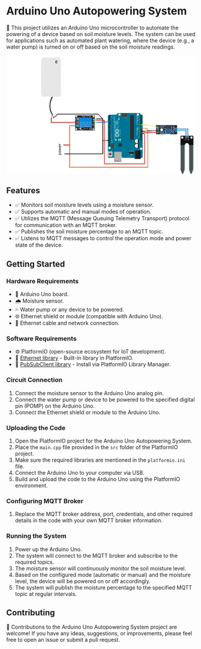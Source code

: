 # Arduino Uno Autopowering System

🌱 This project utilizes an Arduino Uno microcontroller to automate the powering of a device based on soil moisture levels. The system can be used for applications such as automated plant watering, where the device (e.g., a water pump) is turned on or off based on the soil moisture readings.

![Schematic](Schematic.png)

## Features

- ✅ Monitors soil moisture levels using a moisture sensor.
- ✅ Supports automatic and manual modes of operation.
- ✅ Utilizes the MQTT (Message Queuing Telemetry Transport) protocol for communication with an MQTT broker.
- ✅ Publishes the soil moisture percentage to an MQTT topic.
- ✅ Listens to MQTT messages to control the operation mode and power state of the device.

## Getting Started

### Hardware Requirements

- 🔌 Arduino Uno board.
- 🌧️ Moisture sensor.
- 💦 Water pump or any device to be powered.
- 🌐 Ethernet shield or module (compatible with Arduino Uno).
- 🔌 Ethernet cable and network connection.

### Software Requirements

- ⚙️ PlatformIO (open-source ecosystem for IoT development).
- 📂 [Ethernet library](https://www.arduino.cc/en/Reference/Ethernet) - Built-in library in PlatformIO.
- 📂 [PubSubClient library](https://pubsubclient.knolleary.net/) - Install via PlatformIO Library Manager.

### Circuit Connection

1. Connect the moisture sensor to the Arduino Uno analog pin.
2. Connect the water pump or device to be powered to the specified digital pin (POMP) on the Arduino Uno.
3. Connect the Ethernet shield or module to the Arduino Uno.

### Uploading the Code

1. Open the PlatformIO project for the Arduino Uno Autopowering System.
2. Place the `main.cpp` file provided in the `src` folder of the PlatformIO project.
3. Make sure the required libraries are mentioned in the `platformio.ini` file.
4. Connect the Arduino Uno to your computer via USB.
5. Build and upload the code to the Arduino Uno using the PlatformIO environment.

### Configuring MQTT Broker

1. Replace the MQTT broker address, port, credentials, and other required details in the code with your own MQTT broker information.

### Running the System

1. Power up the Arduino Uno.
2. The system will connect to the MQTT broker and subscribe to the required topics.
3. The moisture sensor will continuously monitor the soil moisture level.
4. Based on the configured mode (automatic or manual) and the moisture level, the device will be powered on or off accordingly.
5. The system will publish the moisture percentage to the specified MQTT topic at regular intervals.

## Contributing

🤝 Contributions to the Arduino Uno Autopowering System project are welcome! If you have any ideas, suggestions, or improvements, please feel free to open an issue or submit a pull request.
